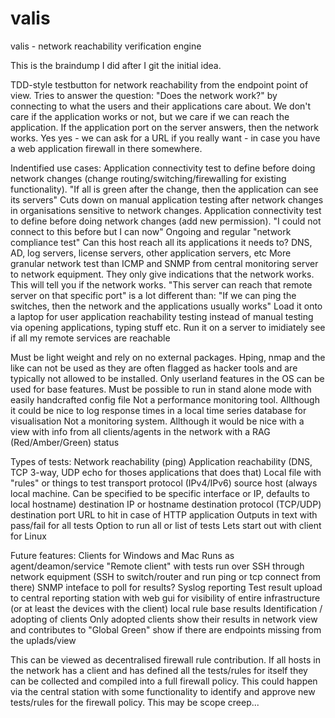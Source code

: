 # valis
valis - network reachability verification engine

This is the braindump I did after I git the initial idea.

TDD-style testbutton for network reachability from the endpoint point of view.
Tries to answer the question: "Does the network work?" by connecting to what the users and their applications care about.
We don't care if the application works or not, but we care if we can reach the application.
If the application port on the server answers, then the network works.
Yes yes - we can ask for a URL if you really want - in case you have  a web application firewall in there somewhere.

Indentified use cases:
	Application connectivity test to define before doing network changes (change routing/switching/firewalling for existing functionality).
		"If all is green after the change, then the application can see its servers"
		Cuts down on manual application testing after network changes in organisations sensitive to network changes.
	Application connectivity test to define before doing network changes (add new permission).
		"I could not connect to this before but I can now"
	Ongoing and regular "network compliance test"
		Can this host reach all its applications it needs to? 
		DNS, AD, log servers, license servers, other application servers, etc
	More granular network test than ICMP and SNMP from central monitoring server to network equipment. 
		They only give indications that the network works. This will tell you if the network works.
		"This server can reach that remote server on that specific port" is a lot different than:
			"If we can ping the switches, then the network and the applications usually works"
	Load it onto a laptop for user application reachability testing instead of manual testing via opening applications, typing stuff etc.
	Run it on a server to  imidiately see if all my remote services are reachable

Must be light weight and rely on no external packages. Hping, nmap and the like can not be used as they are often flagged as hacker tools and are typically not allowed to be installed. Only userland features in the OS can be used for base features.
Must be possible to run in stand alone mode with easily handcrafted config file
Not a performance monitoring tool. Allthough it could be nice to log response times in a local time series database for visualisation
Not a monitoring system. Allthough it would be nice with a view with info from all clients/agents in the network with a RAG (Red/Amber/Green) status


Types of tests:
Network reachability (ping)
Application reachability (DNS, TCP 3-way, UDP echo for thoses applications that does that)
Local file with "rules" or things to test
	transport protocol (IPv4/IPv6)
	source host (always local machine.  Can be specified to be specific interface or IP, defaults to local hostname)
	destination IP or hostname
	destination protocol (TCP/UDP)
	destination port
	URL to hit in case of HTTP application
Outputs in text with pass/fail for all tests
Option to run all or list of tests
Lets start out with client for Linux


Future features:
Clients for Windows and Mac
Runs as agent/deamon/service
"Remote client" with tests run over SSH through network equipment (SSH to switch/router and run ping or tcp connect from there)
SNMP inteface to poll for results?
Syslog reporting
Test result upload to central reporting station with web gui for visibility of entire infrastructure (or at least the devices with the client)
	local rule base
	results
	Identification  / adopting of clients
		Only adopted clients show their results in network view and contributes to "Global Green"
		show if there are endpoints missing from the uplads/view

This can be viewed as decentralised firewall rule contribution. If all hosts in the network has a client and has defined all the tests/rules for itself they can be collected and compiled into a full firewall policy. This could happen via the central station with some functionality to identify and approve new tests/rules for the firewall policy. This may be scope creep...
